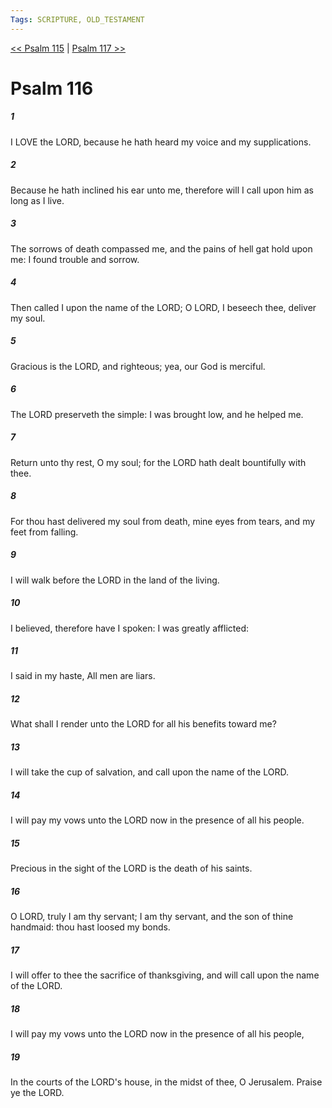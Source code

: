 ```yaml
---
Tags: SCRIPTURE, OLD_TESTAMENT
---
```


[<< Psalm 115](OLD_TESTAMENT/19_Psalms/Psalm_115.md) | [Psalm 117 >>](OLD_TESTAMENT/19_Psalms/Psalm_117.md)

# Psalm 116

##### 1
 I LOVE the LORD, because he hath heard my voice and my supplications.
##### 2
 Because he hath inclined his ear unto me, therefore will I call upon him as long as I live.
##### 3
 The sorrows of death compassed me, and the pains of hell gat hold upon me: I found trouble and sorrow.
##### 4
 Then called I upon the name of the LORD; O LORD, I beseech thee, deliver my soul.
##### 5
 Gracious is the LORD, and righteous; yea, our God is merciful.
##### 6
 The LORD preserveth the simple: I was brought low, and he helped me.
##### 7
 Return unto thy rest, O my soul; for the LORD hath dealt bountifully with thee.
##### 8
 For thou hast delivered my soul from death, mine eyes from tears, and my feet from falling.
##### 9
 I will walk before the LORD in the land of the living.
##### 10
 I believed, therefore have I spoken: I was greatly afflicted:
##### 11
 I said in my haste, All men are liars.
##### 12
 What shall I render unto the LORD for all his benefits toward me?
##### 13
 I will take the cup of salvation, and call upon the name of the LORD.
##### 14
 I will pay my vows unto the LORD now in the presence of all his people.
##### 15
 Precious in the sight of the LORD is the death of his saints.
##### 16
 O LORD, truly I am thy servant; I am thy servant, and the son of thine handmaid: thou hast loosed my bonds.
##### 17
 I will offer to thee the sacrifice of thanksgiving, and will call upon the name of the LORD.
##### 18
 I will pay my vows unto the LORD now in the presence of all his people,
##### 19
 In the courts of the LORD's house, in the midst of thee, O Jerusalem.  Praise ye the LORD.
